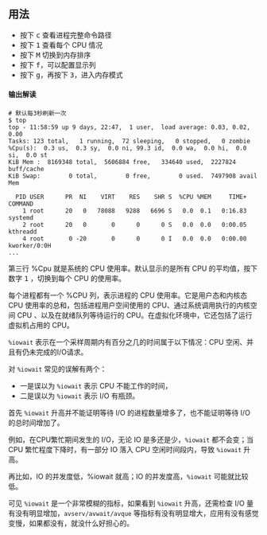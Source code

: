 ## 用法

- 按下 <kbd>c</kbd> 查看进程完整命令路径
- 按下 <kbd>1</kbd> 查看每个 CPU 情况
- 按下 <kbd>M</kbd> 切换到内存排序
- 按下 <kbd>f</kbd>，可以配置显示列
- 按下 <kbd>g</kbd>，再按下 <kbd>3</kbd>，进入内存模式

#### 输出解读

```shell
# 默认每3秒刷新一次
$ top
top - 11:58:59 up 9 days, 22:47,  1 user,  load average: 0.03, 0.02, 0.00
Tasks: 123 total,   1 running,  72 sleeping,   0 stopped,   0 zombie
%Cpu(s):  0.3 us,  0.3 sy,  0.0 ni, 99.3 id,  0.0 wa,  0.0 hi,  0.0 si,  0.0 st
KiB Mem :  8169348 total,  5606884 free,   334640 used,  2227824 buff/cache
KiB Swap:        0 total,        0 free,        0 used.  7497908 avail Mem

  PID USER      PR  NI    VIRT    RES    SHR S  %CPU %MEM     TIME+ COMMAND
    1 root      20   0   78088   9288   6696 S   0.0  0.1   0:16.83 systemd
    2 root      20   0       0      0      0 S   0.0  0.0   0:00.05 kthreadd
    4 root       0 -20       0      0      0 I   0.0  0.0   0:00.00 kworker/0:0H
...
```

第三行 %Cpu 就是系统的 CPU 使用率。默认显示的是所有 CPU 的平均值，按下数字 <kbd>1</kbd> ，切换到每个 CPU 的使用率。

每个进程都有一个 %CPU 列，表示进程的 CPU 使用率。它是用户态和内核态 CPU 使用率的总和，包括进程用户空间使用的 CPU、通过系统调用执行的内核空间 CPU 、以及在就绪队列等待运行的 CPU。在虚拟化环境中，它还包括了运行虚拟机占用的 CPU。


`%iowait` 表示在一个采样周期内有百分之几的时间属于以下情况：CPU 空闲、并且有仍未完成的I/O请求。

对 `%iowait` 常见的误解有两个：
* 一是误以为 `%iowait` 表示 CPU 不能工作的时间，
* 二是误以为 `%iowait` 表示 I/O 有瓶颈。

首先 `%iowait` 升高并不能证明等待 I/O 的进程数量增多了，也不能证明等待 I/O 的总时间增加了。

例如，在CPU繁忙期间发生的 I/O，无论 IO 是多还是少，`%iowait` 都不会变；当 CPU 繁忙程度下降时，有一部分 IO 落入 CPU 空闲时间段内，导致 `%iowait` 升高。

再比如，IO 的并发度低，%iowait 就高；IO 的并发度高，`%iowait` 可能就比较低。

可见 `%iowait` 是一个非常模糊的指标，如果看到 `%iowait` 升高，还需检查 I/O 量有没有明显增加，`avserv/avwait/avque` 等指标有没有明显增大，应用有没有感觉变慢，如果都没有，就没什么好担心的。
